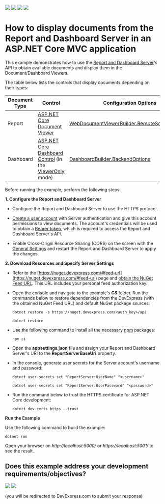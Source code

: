 <!-- default badges list -->
![](https://img.shields.io/endpoint?url=https://codecentral.devexpress.com/api/v1/VersionRange/180319016/18.2.3%2B)
[![](https://img.shields.io/badge/Open_in_DevExpress_Support_Center-FF7200?style=flat-square&logo=DevExpress&logoColor=white)](https://supportcenter.devexpress.com/ticket/details/T830437)
[![](https://img.shields.io/badge/📖_How_to_use_DevExpress_Examples-e9f6fc?style=flat-square)](https://docs.devexpress.com/GeneralInformation/403183)
[![](https://img.shields.io/badge/💬_Leave_Feedback-feecdd?style=flat-square)](#does-this-example-address-your-development-requirementsobjectives)
<!-- default badges end -->
# How to display documents from the Report and Dashboard Server in an ASP.NET Core MVC application

This example demonstrates how to use the [Report and Dashboard Server](https://docs.devexpress.com/ReportServer/12432/index)'s API to obtain available documents and display them in the Document/Dashboard Viewers.

The table below lists the controls that display documents depending on their types:

| Document Type | Control | Configuration Options |
|---|---|---|
| Report | [ASP.NET Core Document Viewer](https://docs.devexpress.com/XtraReports/400248/create-end-user-reporting-applications/web-reporting/asp-net-core-reporting/document-viewer) | [WebDocumentViewerBuilder.RemoteSourceSettings](https://docs.devexpress.com/XtraReports/DevExpress.AspNetCore.Reporting.WebDocumentViewer.WebDocumentViewerBuilder.RemoteSourceSettings(Action-RemoteSourceSettings-)) |
| Dashboard | [ASP.NET Core Dashboard Control](https://docs.devexpress.com/Dashboard/115163/building-the-designer-and-viewer-applications/web-dashboard/asp.net-core-dashboard-control) (in the [ViewerOnly](https://docs.devexpress.com/Dashboard/119983/building-the-designer-and-viewer-applications/web-dashboard/asp.net-core-mvc-dashboard-control/designer-and-viewer-modes) mode) | [DashboardBuilder.BackendOptions](https://docs.devexpress.com/Dashboard/DevExpress.DashboardAspNetCore.DashboardBuilder.BackendOptions(System.Action-DevExpress.DashboardAspNetCore.DashboardBackendOptionsBuilder-)) |

Before running the example, perform the following steps:

**1. Configure the Report and Dashboard Server**

* Configure the Report and Dashboard Server to use the HTTPS protocol.

* [Create a user account](https://docs.devexpress.com/ReportServer/14361/administrative-panel/manage-user-accounts-and-grant-security-permissions) with Server authentication and give this account permissions to view documents. The account's credentials will be used to obtain a [Bearer token](https://oauth.net/2/bearer-tokens/), which is required to access the Report and Dashboard Server's API.

* Enable Cross-Origin Resource Sharing (CORS) on the screen with the [General Settings](https://docs.devexpress.com/ReportServer/119485/administrative-panel/manage-server-settings/general-settings) and restart the Report and Dashboard Server to apply the changes.

**2. Download Resources and Specify Server Settings**

* Refer to the [https://nuget.devexpress.com/#feed-url](https://nuget.devexpress.com/#feed-url) page and [obtain the NuGet Feed URL](https://docs.devexpress.com/GeneralInformation/116042/installation/install-devexpress-controls-using-nuget-packages/obtain-your-nuget-feed-url). This URL includes your personal feed authorization key.

* Open the console and navigate to the example's **CS** folder. Run the commands below to restore dependencies from the DevExpress (with the obtained NuGet Feed URL) and default NuGet package sources:

    ``dotnet restore -s https://nuget.devexpress.com/<auth_key>/api``

    ``dotnet restore``

* Use the following command to install all the necessary [npm](https://www.npmjs.com/) packages:

    ``npm ci``

* Open the **appsettings.json** file and assign your Report and Dashboard Server's URI to the **ReportServerBaseUri** property.

* In the console, generate user secrets for the Server account's username and password:

    ``dotnet user-secrets set "ReportServer:UserName" "<username>"``

    ``dotnet user-secrets set "ReportServer:UserPassword" "<password>"``

* Run the command below to trust the HTTPS certificate for ASP.NET Core development:

    ``dotnet dev-certs https --trust``

**Run the Example**

Use the following command to build the example: 

``dotnet run``

Open your browser on _http://localhost:5000/_ or _https://localhost:5001/_ to see the result.


<!-- feedback -->
## Does this example address your development requirements/objectives?

[<img src="https://www.devexpress.com/support/examples/i/yes-button.svg"/>](https://www.devexpress.com/support/examples/survey.xml?utm_source=github&utm_campaign=report-and-dashboard-server-integration-with-aspnet-core-mvc&~~~was_helpful=yes) [<img src="https://www.devexpress.com/support/examples/i/no-button.svg"/>](https://www.devexpress.com/support/examples/survey.xml?utm_source=github&utm_campaign=report-and-dashboard-server-integration-with-aspnet-core-mvc&~~~was_helpful=no)

(you will be redirected to DevExpress.com to submit your response)
<!-- feedback end -->

